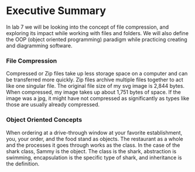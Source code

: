 # Executive Summary
In lab 7 we will be looking into the concept of file compression, and exploring its impact while working with files and folders. We will also define the OOP (object oriented programming) paradigm while practicing creating and diagramming software.
### File Compression
Compressed or Zip files take up less storage space on a computer and can be transferred more quickly. Zip files archive multiple files together to act like one singular file. The original file size of my svg image is 2,844 bytes. When compressed, my image takes up about 1,751 bytes of space. If the image was a jpg, it might have not compressed as significantly as types like those are usually already compressed.
### Object Oriented Concepts
When ordering at a drive-through window at your favorite establishment, you, your order, and the food stand as objects. The restaurant as a whole and the processes it goes through works as the class. In the case of the shark class, Sammy is the object. The class is the shark, abstraction is swimming, encapsulation is the specific type of shark, and inheritance is the definition.
